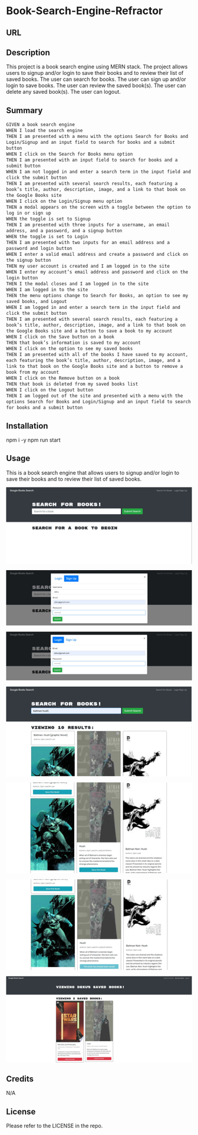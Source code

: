 # Book-Search-Engine-Refractor

## URL


## Description

This project is a book search engine using MERN stack.
The project allows users to signup and/or login to save their books and to review their list of saved books.
The user can search for books.
The user can sign up and/or login to save books.
The user can review the saved book(s).
The user can delete any saved book(s).
The user can logout.

## Summary

```
GIVEN a book search engine
WHEN I load the search engine
THEN I am presented with a menu with the options Search for Books and Login/Signup and an input field to search for books and a submit button
WHEN I click on the Search for Books menu option
THEN I am presented with an input field to search for books and a submit button
WHEN I am not logged in and enter a search term in the input field and click the submit button
THEN I am presented with several search results, each featuring a book’s title, author, description, image, and a link to that book on the Google Books site
WHEN I click on the Login/Signup menu option
THEN a modal appears on the screen with a toggle between the option to log in or sign up
WHEN the toggle is set to Signup
THEN I am presented with three inputs for a username, an email address, and a password, and a signup button
WHEN the toggle is set to Login
THEN I am presented with two inputs for an email address and a password and login button
WHEN I enter a valid email address and create a password and click on the signup button
THEN my user account is created and I am logged in to the site
WHEN I enter my account’s email address and password and click on the login button
THEN I the modal closes and I am logged in to the site
WHEN I am logged in to the site
THEN the menu options change to Search for Books, an option to see my saved books, and Logout
WHEN I am logged in and enter a search term in the input field and click the submit button
THEN I am presented with several search results, each featuring a book’s title, author, description, image, and a link to that book on the Google Books site and a button to save a book to my account
WHEN I click on the Save button on a book
THEN that book’s information is saved to my account
WHEN I click on the option to see my saved books
THEN I am presented with all of the books I have saved to my account, each featuring the book’s title, author, description, image, and a link to that book on the Google Books site and a button to remove a book from my account
WHEN I click on the Remove button on a book
THEN that book is deleted from my saved books list
WHEN I click on the Logout button
THEN I am logged out of the site and presented with a menu with the options Search for Books and Login/Signup and an input field to search for books and a submit button
```

## Installation

npm i -y
npm run start

## Usage

This is a book search engine that allows users to signup and/or login to save their books and to review their list of saved books.

![Book-Search-Engine-Main](assets/demo/Book-Search-Engine-Main.JPG)

![Book-Search-Engine-Signup](assets/demo/Book-Search-Engine-Signup.JPG)

![Book-Search-Engine-Login](assets/demo/Book-Search-Engine-Login.JPG)

![Book-Search-Engine-Search-Results](assets/demo/Book-Search-Engine-Search-Results.JPG)

![Book-Search-Engine-Search-Save-this-Book](assets/demo/Book-Search-Engine-Search-Save-this-Book.JPG)

![Book-Search-Engine-Book-Already-Saved](assets/demo/Book-Search-Engine-Book-Already-Saved.JPG)

![Book-Search-Engine-See-Your-Books](assets/demo/Book-Search-Engine-See-Your-Books.JPG)

## Credits

N/A

## License

Please refer to the LICENSE in the repo.

